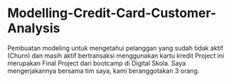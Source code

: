 # Modelling-Credit-Card-Customer-Analysis
Pembuatan modeling untuk mengetahui pelanggan yang sudah tidak aktif (Churn) dan masih aktif bertransaksi menggunakan kartu kredit
Project ini merupakan Final Project dari bootcamp di Digital Skola. Saya mengerjakannya bersama tim saya, kami beranggotakan 3 orang.
